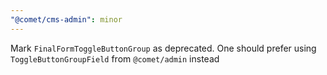 ```yaml
---
"@comet/cms-admin": minor
---
```


Mark `FinalFormToggleButtonGroup` as deprecated. One should prefer using `ToggleButtonGroupField` from `@comet/admin` instead

